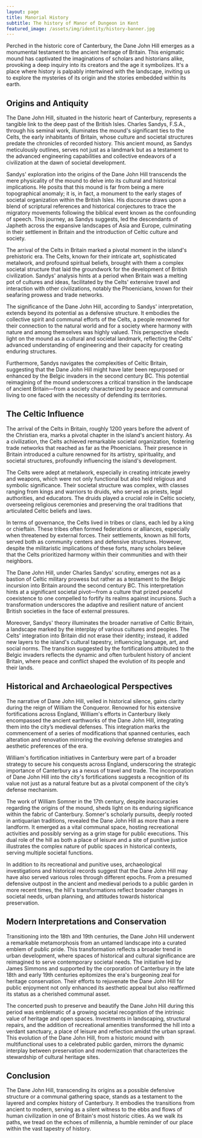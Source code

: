 ```yaml
---
layout: page
title: Manorial History
subtitle: The history of Manor of Dungeon in Kent
featured_image: /assets/img/identity/history-banner.jpg
---
```


Perched in the historic core of Canterbury, the Dane John Hill
emerges as a monumental testament to the ancient heritage of Britain.
This enigmatic mound has captivated the imaginations of scholars
and historians alike, provoking a deep inquiry into its creators
and the age it symbolizes. It's a place where history is palpably
intertwined with the landscape, inviting us to explore the mysteries
of its origin and the stories embedded within its earth.

## Origins and Antiquity

The Dane John Hill, situated in the historic heart of Canterbury,
represents a tangible link to the deep past of the British Isles.
Charles Sandys, F.S.A., through his seminal work, illuminates the
mound's significant ties to the Celts, the early inhabitants of
Britain, whose culture and societal structures predate the chronicles
of recorded history. This ancient mound, as Sandys meticulously
outlines, serves not just as a landmark but as a testament to the
advanced engineering capabilities and collective endeavors of a
civilization at the dawn of societal development.

Sandys' exploration into the origins of the Dane John Hill transcends
the mere physicality of the mound to delve into its cultural and
historical implications. He posits that this mound is far from being
a mere topographical anomaly; it is, in fact, a monument to the
early stages of societal organization within the British Isles. His
discourse draws upon a blend of scriptural references and historical
conjectures to trace the migratory movements following the biblical
event known as the confounding of speech. This journey, as Sandys
suggests, led the descendants of Japheth across the expansive
landscapes of Asia and Europe, culminating in their settlement in
Britain and the introduction of Celtic culture and society.

The arrival of the Celts in Britain marked a pivotal moment in the
island's prehistoric era. The Celts, known for their intricate art,
sophisticated metalwork, and profound spiritual beliefs, brought
with them a complex societal structure that laid the groundwork for
the development of British civilization. Sandys' analysis hints at
a period when Britain was a melting pot of cultures and ideas,
facilitated by the Celts' extensive travel and interaction with
other civilizations, notably the Phoenicians, known for their
seafaring prowess and trade networks.

The significance of the Dane John Hill, according to Sandys'
interpretation, extends beyond its potential as a defensive structure.
It embodies the collective spirit and communal efforts of the Celts,
a people renowned for their connection to the natural world and for
a society where harmony with nature and among themselves was highly
valued. This perspective sheds light on the mound as a cultural and
societal landmark, reflecting the Celts' advanced understanding of
engineering and their capacity for creating enduring structures.

Furthermore, Sandys navigates the complexities of Celtic Britain,
suggesting that the Dane John Hill might have later been repurposed
or enhanced by the Belgic invaders in the second century BC. This
potential reimagining of the mound underscores a critical transition
in the landscape of ancient Britain—from a society characterized
by peace and communal living to one faced with the necessity of
defending its territories.

## The Celtic Influence

The arrival of the Celts in Britain, roughly 1200 years before the
advent of the Christian era, marks a pivotal chapter in the island's
ancient history. As a civilization, the Celts achieved remarkable
societal organization, fostering trade networks that reached as far
as the Phoenicians. Their presence in Britain introduced a culture
renowned for its artistry, spirituality, and societal structures,
profoundly influencing the island's development.

The Celts were adept at metalwork, especially in creating intricate
jewelry and weapons, which were not only functional but also held
religious and symbolic significance. Their societal structure was
complex, with classes ranging from kings and warriors to druids,
who served as priests, legal authorities, and educators. The druids
played a crucial role in Celtic society, overseeing religious
ceremonies and preserving the oral traditions that articulated
Celtic beliefs and laws.

In terms of governance, the Celts lived in tribes or clans, each
led by a king or chieftain. These tribes often formed federations
or alliances, especially when threatened by external forces. Their
settlements, known as hill forts, served both as community centers
and defensive structures. However, despite the militaristic
implications of these forts, many scholars believe that the Celts
prioritized harmony within their communities and with their neighbors.

The Dane John Hill, under Charles Sandys' scrutiny, emerges not as
a bastion of Celtic military prowess but rather as a testament to
the Belgic incursion into Britain around the second century BC.
This interpretation hints at a significant societal pivot—from a
culture that prized peaceful coexistence to one compelled to fortify
its realms against incursions. Such a transformation underscores
the adaptive and resilient nature of ancient British societies in
the face of external pressures.

Moreover, Sandys' theory illuminates the broader narrative of Celtic
Britain, a landscape marked by the interplay of various cultures
and peoples. The Celts' integration into Britain did not erase their
identity; instead, it added new layers to the island's cultural
tapestry, influencing language, art, and social norms. The transition
suggested by the fortifications attributed to the Belgic invaders
reflects the dynamic and often turbulent history of ancient Britain,
where peace and conflict shaped the evolution of its people and
their lands.

## Historical and Archaeological Perspectives

The narrative of Dane John Hill, veiled in historical silence, gains
clarity during the reign of William the Conqueror. Renowned for his
extensive fortifications across England, William's efforts in
Canterbury likely encompassed the ancient earthworks of the Dane
John Hill, integrating them into the city’s medieval defenses. This
integration marks the commencement of a series of modifications
that spanned centuries, each alteration and renovation mirroring
the evolving defense strategies and aesthetic preferences of the
era.

William's fortification initiatives in Canterbury were part of a
broader strategy to secure his conquests across England, underscoring
the strategic importance of Canterbury as a nexus of travel and
trade. The incorporation of Dane John Hill into the city's
fortifications suggests a recognition of its value not just as a
natural feature but as a pivotal component of the city’s defense
mechanism.

The work of William Somner in the 17th century, despite inaccuracies
regarding the origins of the mound, sheds light on its enduring
significance within the fabric of Canterbury. Somner's scholarly
pursuits, deeply rooted in antiquarian traditions, revealed the
Dane John Hill as more than a mere landform. It emerged as a vital
communal space, hosting recreational activities and possibly serving
as a grim stage for public executions. This dual role of the hill
as both a place of leisure and a site of punitive justice illustrates
the complex nature of public spaces in historical contexts, serving
multiple societal functions.

In addition to its recreational and punitive uses, archaeological
investigations and historical records suggest that the Dane John
Hill may have also served various roles through different epochs.
From a presumed defensive outpost in the ancient and medieval periods
to a public garden in more recent times, the hill's transformations
reflect broader changes in societal needs, urban planning, and
attitudes towards historical preservation.

## Modern Interpretations and Conservation

Transitioning into the 18th and 19th centuries, the Dane John Hill
underwent a remarkable metamorphosis from an untamed landscape into
a curated emblem of public pride. This transformation reflects a
broader trend in urban development, where spaces of historical and
cultural significance are reimagined to serve contemporary societal
needs. The initiative led by James Simmons and supported by the
corporation of Canterbury in the late 18th and early 19th centuries
epitomizes the era's burgeoning zeal for heritage conservation.
Their efforts to rejuvenate the Dane John Hill for public enjoyment
not only enhanced its aesthetic appeal but also reaffirmed its
status as a cherished communal asset.

The concerted push to preserve and beautify the Dane John Hill
during this period was emblematic of a growing societal recognition
of the intrinsic value of heritage and open spaces. Investments in
landscaping, structural repairs, and the addition of recreational
amenities transformed the hill into a verdant sanctuary, a place
of leisure and reflection amidst the urban sprawl. This evolution
of the Dane John Hill, from a historic mound with multifunctional
uses to a celebrated public garden, mirrors the dynamic interplay
between preservation and modernization that characterizes the
stewardship of cultural heritage sites.

## Conclusion

The Dane John Hill, transcending its origins as a possible defensive
structure or a communal gathering space, stands as a testament to
the layered and complex history of Canterbury. It embodies the
transitions from ancient to modern, serving as a silent witness to
the ebbs and flows of human civilization in one of Britain's most
historic cities. As we walk its paths, we tread on the echoes of
millennia, a humble reminder of our place within the vast tapestry
of history.
